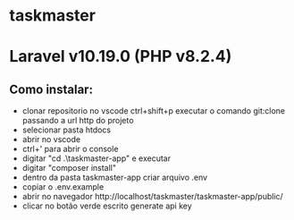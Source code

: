 # taskmaster

# Laravel v10.19.0 (PHP v8.2.4)

## Como instalar:
- clonar repositorio no vscode ctrl+shift+p executar o comando git:clone passando a url http do projeto 
- selecionar pasta htdocs
- abrir no vscode
- ctrl+' para abrir o console
- digitar "cd .\taskmaster-app\" e executar
- digitar "composer install"
- dentro da pasta taskmaster-app criar arquivo .env
- copiar o .env.example
- abrir no navegador http://localhost/taskmaster/taskmaster-app/public/
- clicar no botão verde escrito generate api key
